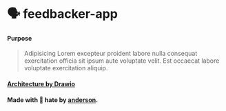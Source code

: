 # 🗣️ feedbacker-app

#### Purpose

> Adipisicing Lorem excepteur proident labore nulla consequat exercitation officia sit ipsum aute voluptate velit. Est occaecat labore voluptate exercitation aliquip.

#### [Architecture by Drawio](./architecture-api.drawio)

#### Made with 🧡 hate by [anderson](https://github.com/andersonbsoa).
